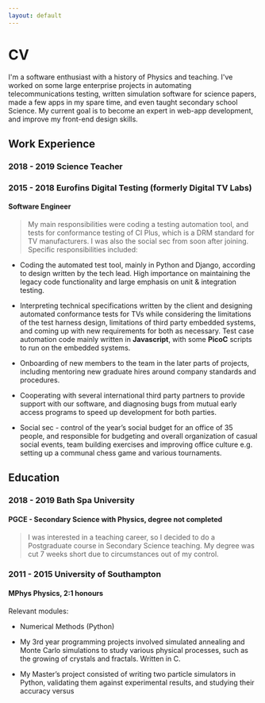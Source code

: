 ```yaml
---
layout: default
---
```


# CV 

  I'm a software enthusiast with a history of Physics and teaching. I've worked on some large enterprise projects
  in automating telecommunications testing, written simulation software for science papers, made a few apps 
  in my spare time, and even taught secondary school Science. My current goal is to become an expert in web-app development, and improve my front-end design skills.

## Work Experience 

### 2018 - 2019 Science Teacher 

### 2015 - 2018 Eurofins Digital Testing (formerly Digital TV Labs)

#### Software Engineer

> My main responsibilities were coding a testing automation tool, and tests for conformance testing of CI Plus,  which is a DRM standard for TV manufacturers. I was also the social sec from soon after joining.  Specific responsibilities included:  

*   Coding the automated test tool, mainly in Python and Django, according to design written by the tech lead. High importance on maintaining the legacy code functionality and large emphasis on unit & integration testing. 

*   Interpreting technical specifications written by the client and designing automated conformance tests for TVs while considering the limitations of the test harness design, limitations of third party embedded systems, and coming  up  with  new  requirements  for  both  as  necessary.    Test  case  automation  code  mainly  written  in **Javascript**, with some **PicoC** scripts to run on the embedded systems. 

*   Onboarding of new members to the team in the later parts of projects, including mentoring new graduate hires around company standards and procedures.


*   Cooperating with several international third party partners to provide support with our software, and diagnosing bugs from mutual early access programs to speed up development for both parties. 

*    Social sec - control of the year’s social budget for an office of 35 people, and responsible for budgeting and overall organization of casual social events, team building exercises and improving office culture e.g. setting up a communal chess game and various tournaments.


## Education 

### 2018 - 2019 Bath Spa University 

#### PGCE - Secondary Science with Physics, degree not completed 

> I was interested in a teaching career, so I decided to do a Postgraduate course in Secondary Science teaching. My degree was cut 7 weeks short due to circumstances out of my control. 


### 2011 - 2015 University of Southampton 

#### MPhys Physics, 2:1 honours 

Relevant modules: 

*   Numerical Methods (Python) 

*   My  3rd  year  programming  projects  involved  simulated  annealing  and  Monte  Carlo  simulations  to  study various physical processes, such as the growing of crystals and fractals. Written in C. 

*   My Master’s project consisted of writing two particle simulators in Python, validating them against experimental results, and studying their accuracy versus 

